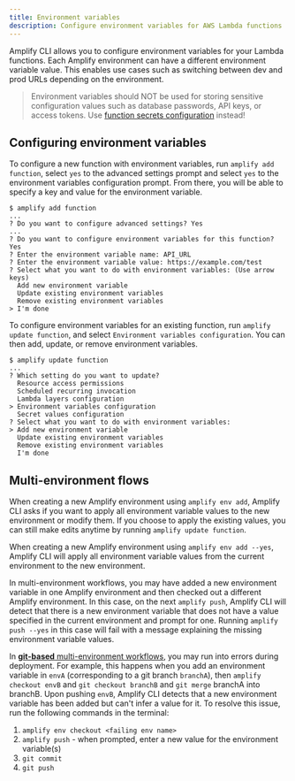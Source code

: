 ```yaml
---
title: Environment variables
description: Configure environment variables for AWS Lambda functions
---
```


Amplify CLI allows you to configure environment variables for your Lambda functions. Each Amplify environment can have a different environment variable value. This enables use cases such as switching between dev and prod URLs depending on the environment.

> Environment variables should NOT be used for storing sensitive configuration values such as database passwords, API keys, or access tokens. Use [function secrets configuration](~/cli/function/secrets.md) instead!

## Configuring environment variables
To configure a new function with environment variables, run `amplify add function`, select `yes` to the advanced settings prompt and select `yes` to the environment variables configuration prompt. From there, you will be able to specify a key and value for the environment variable.

```console
$ amplify add function
...
? Do you want to configure advanced settings? Yes
...
? Do you want to configure environment variables for this function? Yes
? Enter the environment variable name: API_URL
? Enter the environment variable value: https://example.com/test
? Select what you want to do with environment variables: (Use arrow keys)
  Add new environment variable
  Update existing environment variables
  Remove existing environment variables
> I'm done
```

To configure environment variables for an existing function, run `amplify update function`, and select `Environment variables configuration`. You can then add, update, or remove environment variables.

```console
$ amplify update function
...
? Which setting do you want to update?
  Resource access permissions
  Scheduled recurring invocation
  Lambda layers configuration
> Environment variables configuration
  Secret values configuration
? Select what you want to do with environment variables:
> Add new environment variable
  Update existing environment variables
  Remove existing environment variables
  I'm done
```

## Multi-environment flows
When creating a new Amplify environment using `amplify env add`, Amplify CLI asks if you want to apply all environment variable values to the new environment or modify them. If you choose to apply the existing values, you can still make edits anytime by running `amplify update function`.

When creating a new Amplify environment using `amplify env add --yes`, Amplify CLI will apply all environment variable values from the current environment to the new environment.

In multi-environment workflows, you may have added a new environment variable in one Amplify environment and then checked out a different Amplify environment. In this case, on the next `amplify push`, Amplify CLI will detect that there is a new environment variable that does not have a value specified in the current environment and prompt for one.
Running `amplify push --yes` in this case will fail with a message explaining the missing environment variable values.

In [**git-based** multi-environment workflows](~/cli/teams/overview.md), you may run into errors during deployment. For example, this happens when you add an environment variable in `envA` (corresponding to a git branch `branchA`), then `amplify checkout envB` and `git checkout branchB` and `git merge` branchA into branchB. Upon pushing `envB`, Amplify CLI detects that a new environment variable has been added but can't infer a value for it. To resolve this issue, run the following commands in the terminal:

1. `amplify env checkout <failing env name>`
2. `amplify push` - when prompted, enter a new value for the environment variable(s)
3. `git commit`
4. `git push`
